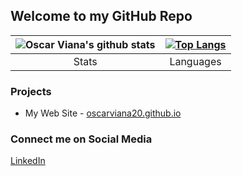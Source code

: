 ## Welcome to my GitHub Repo

| ![Oscar Viana's github stats](https://github-readme-stats.vercel.app/api?username=OscarViana20&show_icons=true&hide_border=false&title_color=1e85e6&icon_color=1dd1a1&bg_color=fdfdfb&text_color=272c4a) | [![Top Langs](https://github-readme-stats.vercel.app/api/top-langs/?username=OscarViana20&layout=compact)](https://github.com/OscarViana20/github-readme-stats) |
| :----------------------------------------------------------: | :----------------------------------------------------------: |
|                            Stats                             |                          Languages                           |

### Projects

- My Web Site - [oscarviana20.github.io](https://oscarviana20.github.io/)

### Connect me on Social Media

[LinkedIn](https://www.linkedin.com/in/oscar-iv%C3%A1n-viana-sarango/)

<!--
**OscarViana20/OscarViana20** is a ✨ _special_ ✨ repository because its `README.md` (this file) appears on your GitHub profile.

Here are some ideas to get you started:

- 🔭 I’m currently working on ...
- 🌱 I’m currently learning ...
- 👯 I’m looking to collaborate on ...
- 🤔 I’m looking for help with ...
- 💬 Ask me about ...
- 📫 How to reach me: ...
- 😄 Pronouns: ...
- ⚡ Fun fact: ...
-->
